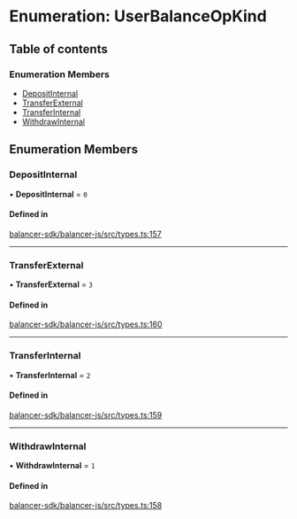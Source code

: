 # Enumeration: UserBalanceOpKind

## Table of contents

### Enumeration Members

- [DepositInternal](UserBalanceOpKind.md#depositinternal)
- [TransferExternal](UserBalanceOpKind.md#transferexternal)
- [TransferInternal](UserBalanceOpKind.md#transferinternal)
- [WithdrawInternal](UserBalanceOpKind.md#withdrawinternal)

## Enumeration Members

### DepositInternal

• **DepositInternal** = ``0``

#### Defined in

[balancer-sdk/balancer-js/src/types.ts:157](https://github.com/balancer-labs/balancer-sdk/blob/c094037b/balancer-js/src/types.ts#L157)

___

### TransferExternal

• **TransferExternal** = ``3``

#### Defined in

[balancer-sdk/balancer-js/src/types.ts:160](https://github.com/balancer-labs/balancer-sdk/blob/c094037b/balancer-js/src/types.ts#L160)

___

### TransferInternal

• **TransferInternal** = ``2``

#### Defined in

[balancer-sdk/balancer-js/src/types.ts:159](https://github.com/balancer-labs/balancer-sdk/blob/c094037b/balancer-js/src/types.ts#L159)

___

### WithdrawInternal

• **WithdrawInternal** = ``1``

#### Defined in

[balancer-sdk/balancer-js/src/types.ts:158](https://github.com/balancer-labs/balancer-sdk/blob/c094037b/balancer-js/src/types.ts#L158)

